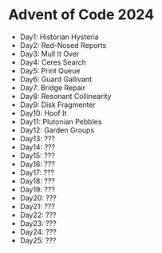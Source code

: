 # Advent of Code 2024

- Day1: Historian Hysteria
- Day2: Red-Nosed Reports
- Day3: Mull It Over
- Day4: Ceres Search
- Day5: Print Queue
- Day6: Guard Gallivant
- Day7: Bridge Repair
- Day8: Resonant Collinearity
- Day9: Disk Fragmenter
- Day10: Hoof It
- Day11: Plutonian Pebbles
- Day12: Garden Groups
- Day13: ???
- Day14: ???
- Day15: ???
- Day16: ???
- Day17: ???
- Day18: ???
- Day19: ???
- Day20: ???
- Day21: ???
- Day22: ???
- Day23: ???
- Day24: ???
- Day25: ???
